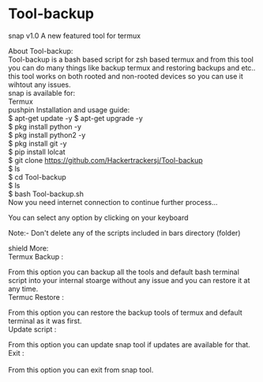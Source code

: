 # Tool-backup
snap v1.0
A new featured tool for termux

 About Tool-backup:<br>
Tool-backup is a bash based script for zsh based termux and from this tool you can do many things like backup termux and restoring backups and etc..<br>
this tool works on both rooted and non-rooted devices so you can use it wihtout any issues.<br>
snap is available for:<br>
Termux<br>
pushpin Installation and usage guide:<br>
$ apt-get update -y
$ apt-get upgrade -y<br>
$ pkg install python -y <br>
$ pkg install python2 -y<br>
$ pkg install git -y<br>
$ pip install lolcat<br>
$ git clone https://github.com/Hackertrackersj/Tool-backup<br>
$ ls<br>
$ cd Tool-backup<br>
$ ls<br>
$ bash Tool-backup.sh<br>
Now you need internet connection to continue further process...<br>

You can select any option by clicking on your keyboard<br>

Note:- Don't delete any of the scripts included in bars directory (folder)<br>

shield More:<br>
Termux Backup :<br>

From this option you can backup all the tools and default bash terminal script into your internal stoarge without any issue and you can restore it at any time.<br>
Termuc Restore :<br>

From this option you can restore the backup tools of termux and default terminal as it was first.<br>
Update script :<br>

From this option you can update snap tool if updates are available for that.<br>
Exit :<br>
<br>
From this option you can exit from snap tool.<br>
